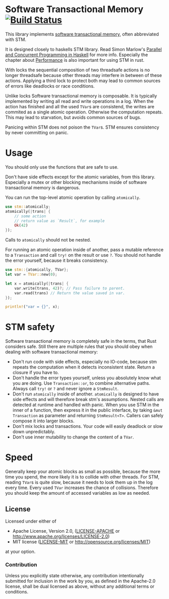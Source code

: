 # Software Transactional Memory [![Build Status](https://travis-ci.org/Marthog/rust-stm.svg?branch=master)](https://travis-ci.org/Marthog/rust-stm)


This library implements [software transactional memory](https://en.wikipedia.org/wiki/Software_transactional_memory),
often abbreviated with STM.

It is designed closely to haskells STM library. Read Simon Marlow's
[Parallel and Concurrent Programming in Haskell](http://chimera.labs.oreilly.com/books/1230000000929/ch10.html)
for more info. Especially the chapter about [Performance](http://chimera.labs.oreilly.com/books/1230000000929/ch10.html#sec_stm-cost)
is also important for using STM in rust.

With locks the sequential composition of two 
threadsafe actions is no longer threadsafe because
other threads may interfere in between of these actions.
Applying a third lock to protect both may lead to common sources of errors
like deadlocks or race conditions.

Unlike locks Software transactional memory is composable.
It is typically implemented by writing all read and write
operations in a log. When the action has finished and
all the used `TVar`s are consistend, the writes are commited as
a single atomic operation.
Otherwise the computation repeats. This may lead to starvation,
but avoids common sources of bugs.

Panicing within STM does not poison the `TVar`s. STM ensures consistency by
never committing on panic.

# Usage

You should only use the functions that are safe to use.

Don't have side effects except for the atomic variables, from this library.
Especially a mutex or other blocking mechanisms inside of software transactional
memory is dangerous.

You can run the top-level atomic operation by calling `atomically`.


```rust
use stm::atomically;
atomically(|trans| {
    // some action
    // return value as `Result`, for example
    Ok(42)
});
```

Calls to `atomically` should not be nested.

For running an atomic operation inside of another, pass a mutable reference to a `Transaction`
and call `try!` on the result or use `?`. You should not handle the error yourself, because it
breaks consistency.

```rust
use stm::{atomically, TVar};
let var = TVar::new(0);

let x = atomically(|trans| {
    var.write(trans, 42)?; // Pass failure to parent.
    var.read(trans) // Return the value saved in var.
});

println!("var = {}", x);

```

# STM safety

Software transactional memory is completely safe in the terms,
that Rust considers safe. Still there are multiple rules that
you should obey when dealing with software transactional memory:

* Don't run code with side effects, especially no IO-code,
because stm repeats the computation when it detects inconsistent state.
Return a closure if you have to.
* Don't handle the error types yourself, unless you absolutely know what you
are doing. Use `Transaction::or`, to combine alternative paths. Always call `try!` or
`?` and never ignore a `StmResult`.
* Don't run `atomically` inside of another. `atomically` is designed to have side effects
and will therefore break stm's assumptions. Nested calls are detected at runtime and
handled with panic.
When you use STM in the inner of a function, then
express it in the public interface, by taking `&mut Transaction` as parameter and 
returning `StmResult<T>`. Callers can safely compose it into
larger blocks.
* Don't mix locks and transactions. Your code will easily deadlock or slow
down unpredictably.
* Don't use inner mutability to change the content of a `TVar`.

# Speed

Generally keep your atomic blocks as small as possible, because
the more time you spend, the more likely it is to collide with
other threads. For STM, reading `TVar`s is quite slow, because it
needs to look them up in the log every time.
Every used `TVar` increases the chance of collisions. Therefore you should
keep the amount of accessed variables as low as needed.

## License

Licensed under either of

 * Apache License, Version 2.0, ([LICENSE-APACHE](LICENSE-APACHE) or http://www.apache.org/licenses/LICENSE-2.0)
 * MIT license ([LICENSE-MIT](LICENSE-MIT) or http://opensource.org/licenses/MIT)

at your option.

### Contribution

Unless you explicitly state otherwise, any contribution intentionally
submitted for inclusion in the work by you, as defined in the Apache-2.0
license, shall be dual licensed as above, without any additional terms or
conditions.
